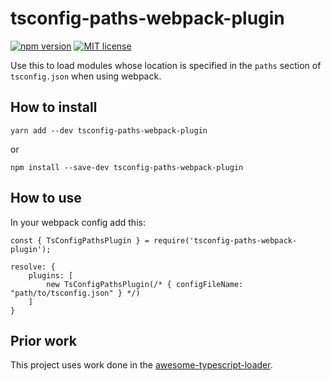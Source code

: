 # tsconfig-paths-webpack-plugin

[![npm version][version-image]][version-url]
[![MIT license][license-image]][license-url]

Use this to load modules whose location is specified in the `paths` section of `tsconfig.json` when using webpack.

## How to install

```
yarn add --dev tsconfig-paths-webpack-plugin
```
or
```
npm install --save-dev tsconfig-paths-webpack-plugin
```

## How to use

In your webpack config add this:

```
const { TsConfigPathsPlugin } = require('tsconfig-paths-webpack-plugin');

resolve: {
    plugins: [
        new TsConfigPathsPlugin(/* { configFileName: "path/to/tsconfig.json" } */)
    ]
}
```

## Prior work

This project uses work done in the [awesome-typescript-loader](https://github.com/s-panferov/awesome-typescript-loader).

[version-image]: https://img.shields.io/npm/v/tsconfig-paths-webpack-plugin.svg?style=flat
[version-url]: https://www.npmjs.com/package/tsconfig-paths-webpack-plugin
[license-image]: https://img.shields.io/github/license/jonaskello/tsconfig-paths-webpack-plugin.svg?style=flat
[license-url]: https://opensource.org/licenses/MIT

